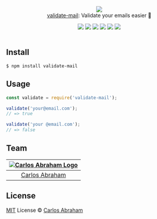 <p align="center">
	<br>
	<a href="https://npmjs.com/package/validate-mail"><img src="https://cdn.abranhe.com/projects/validate-mail/logo.svg"></a>
	<br>
	<a href="https://npmjs.com/validate-mail">validate-mail</a>: Validate your emails easier 📧
	<br>
</p>

<p align="center">
	<a href="https://travis-ci.org/abranhe/validate-mail"><img src="https://img.shields.io/travis/abranhe/validate-mail.svg?logo=travis" /></a>
	<a href="https://github.com/abranhe"><img src="https://abranhe.com/badge.svg"></a>
	<a href="https://cash.me/$abranhe"><img src="https://cdn.abranhe.com/badges/cash-me.svg"></a>
	<a href="https://patreon.com/abranhe"><img src="https://cdn.abranhe.com/badges/patreon.svg" /></a>
	<a href="https://github.com/abranhe/validate-mail/blob/master/license"><img src="https://img.shields.io/github/license/abranhe/validate-mail.svg" /></a>
  <a href="https://npmjs.com/package/validate-mail"><img src="https://img.shields.io/npm/v/validate-mail.svg"></a>
  <br>
  <br>
</p>


## Install

```
$ npm install validate-mail
```

## Usage

```js
const validate = require('validate-mail');

validate('your@email.com');
// => true

validate('your @email.com');
// => false
```

## Team

|[![Carlos Abraham Logo][abranhe-img]][abranhe]|
| :-: |
| [Carlos Abraham][abranhe] |

## License

[MIT][license] License © [Carlos Abraham][abranhe]

<!-------------------- Links ------------------------>
[abranhe]: https://github.com/abranhe
[abranhe-img]: https://avatars3.githubusercontent.com/u/21347264?s=50
[license]: https://github.com/abranhe/validate-mail/blob/master/license
